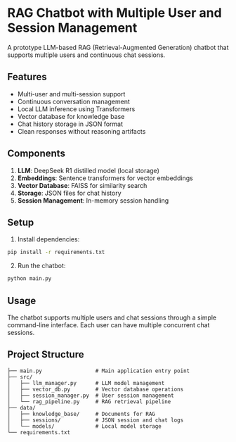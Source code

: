 # RAG Chatbot with Multiple User and Session Management

A prototype LLM-based RAG (Retrieval-Augmented Generation) chatbot that supports multiple users and continuous chat sessions.

## Features

- Multi-user and multi-session support
- Continuous conversation management
- Local LLM inference using Transformers
- Vector database for knowledge base
- Chat history storage in JSON format
- Clean responses without reasoning artifacts

## Components

1. **LLM**: DeepSeek R1 distilled model (local storage)
2. **Embeddings**: Sentence transformers for vector embeddings
3. **Vector Database**: FAISS for similarity search
4. **Storage**: JSON files for chat history
5. **Session Management**: In-memory session handling

## Setup

1. Install dependencies:
```bash
pip install -r requirements.txt
```

2. Run the chatbot:
```bash
python main.py
```

## Usage

The chatbot supports multiple users and chat sessions through a simple command-line interface. Each user can have multiple concurrent chat sessions.

## Project Structure

```
├── main.py                 # Main application entry point
├── src/
│   ├── llm_manager.py      # LLM model management
│   ├── vector_db.py        # Vector database operations
│   ├── session_manager.py  # User session management
│   └── rag_pipeline.py     # RAG retrieval pipeline
├── data/
│   ├── knowledge_base/     # Documents for RAG
│   ├── sessions/           # JSON session and chat logs
│   └── models/             # Local model storage
└── requirements.txt
```